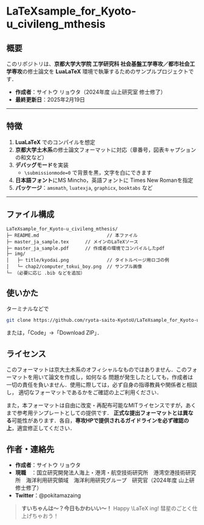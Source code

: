 # LaTeXsample_for_Kyoto-u_civileng_mthesis

## 概要
このリポジトリは、**京都大学大学院 工学研究科 社会基盤工学専攻／都市社会工学専攻**の修士論文を
**LuaLaTeX** 環境で執筆するためのサンプルプロジェクトです．

- **作成者**：サイトウ リョウタ（2024年度 山上研究室 修士修了）
- **最終更新日**：2025年2月19日

---

## 特徴
1. **LuaLaTeX** でのコンパイルを想定
2. **京都大学土木系**の修士論文フォーマットに対応（章番号，図表キャプションの和文など）
3. **デバッグモード**を実装
   - `\submissionmode=0` で背景を黒，文字を白にできます
4. **日本語フォント**にMS Mincho，英語フォントに Times New Romanを指定
5. **パッケージ**：`amsmath`, `luatexja`, `graphicx`, `booktabs` など

---

## ファイル構成

```plaintext
LaTeXsample_for_Kyoto-u_civileng_mthesis/
├─ README.md                         // 本ファイル
├─ master_ja_sample.tex      // メインのLaTeXソース
├─ master_ja_sample.pdf      // 作成者の環境でコンパイルしたpdf
├─ img/
│   ├─ title/kyodai.png              // タイトルページ用ロゴの例
│   └─ chap2/computer_tokui_boy.png  // サンプル画像
└─ （必要に応じ .bib などを追加）
```

## 使いかた
ターミナルなどで
```bash
git clone https://github.com/ryota-saito-KyotoU/LaTeXsample_for_Kyoto-u_civileng_mthesis.git
```

または，「Code」→「Download ZIP」．

## ライセンス
このフォーマットは京大土木系のオフィシャルなものではありません．このフォーマットを用いて論文を作成し，如何なる
問題が発生したとしても，作成者は一切の責任を負いません．使用に際しては，必ず自身の指導教員や関係者と相談し，
適切なフォーマットであるかをご確認の上ご利用ください．

また，本フォーマットは自由に改変・再配布可能なMITライセンスですが，あくまで参考用テンプレートとしての提供です．
**正式な提出フォーマットとは異なる**可能性があります．各自，**専攻HPで提供されるガイドラインを必ず確認の上**，適宜修正してください．

## 作者・連絡先
- **作成者**：サイトウ リョウタ
- **現職**　：国立研究開発法人海上・港湾・航空技術研究所　港湾空港技術研究所　海洋利用研究領域　海洋利用研究グループ　研究官（2024年度 山上研修士修了）
- **Twitter**：@pokitamazaing

> **すいちゃんは～？今日もかわいい～！**
> Happy \LaTeX ing! 彗星のごとく仕上げちゃおう！

